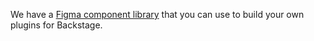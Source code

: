 We have a [Figma component library](https://www.figma.com/@backstage) that you can use to build your own plugins for Backstage.
